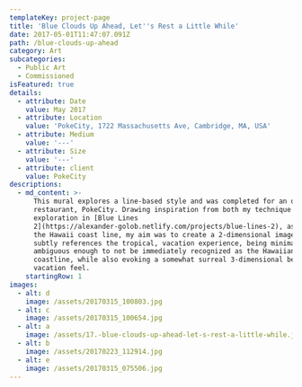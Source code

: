 ```yaml
---
templateKey: project-page
title: 'Blue Clouds Up Ahead, Let''s Rest a Little While'
date: 2017-05-01T11:47:07.091Z
path: /blue-clouds-up-ahead
category: Art
subcategories:
  - Public Art
  - Commissioned
isFeatured: true
details:
  - attribute: Date
    value: May 2017
  - attribute: Location
    value: 'PokeCity, 1722 Massachusetts Ave, Cambridge, MA, USA'
  - attribute: Medium
    value: '---'
  - attribute: Size
    value: '---'
  - attribute: client
    value: PokeCity
descriptions:
  - md_content: >-
      This mural explores a line-based style and was completed for an opening
      restaurant, PokeCity. Drawing inspiration from both my technique
      exploration in [Blue Lines
      2](https://alexander-golob.netlify.com/projects/blue-lines-2), as well as
      the Hawaii coast line, my aim was to create a 2-dimensional image that
      subtly references the tropical, vacation experience, being minimalist and
      ambiguous enough to not be immediately recognized as the Hawaiian
      coastline, while also evoking a somewhat surreal 3-dimensional beach
      vacation feel.
    startingRow: 1
images:
  - alt: d
    image: /assets/20170315_100803.jpg
  - alt: c
    image: /assets/20170315_100654.jpg
  - alt: a
    image: /assets/17.-blue-clouds-up-ahead-let-s-rest-a-little-while.jpg
  - alt: b
    image: /assets/20170223_112914.jpg
  - alt: e
    image: /assets/20170315_075506.jpg
---
```


